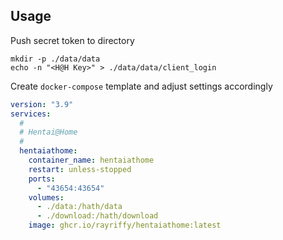 Usage
---

Push secret token to directory

```
mkdir -p ./data/data
echo -n "<H@H Key>" > ./data/data/client_login
```

Create `docker-compose` template and adjust settings accordingly

```yml
version: "3.9"
services:
  #
  # Hentai@Home
  #
  hentaiathome:
    container_name: hentaiathome
    restart: unless-stopped
    ports:
      - "43654:43654"
    volumes:
      - ./data:/hath/data
      - ./download:/hath/download
    image: ghcr.io/rayriffy/hentaiathome:latest

```
